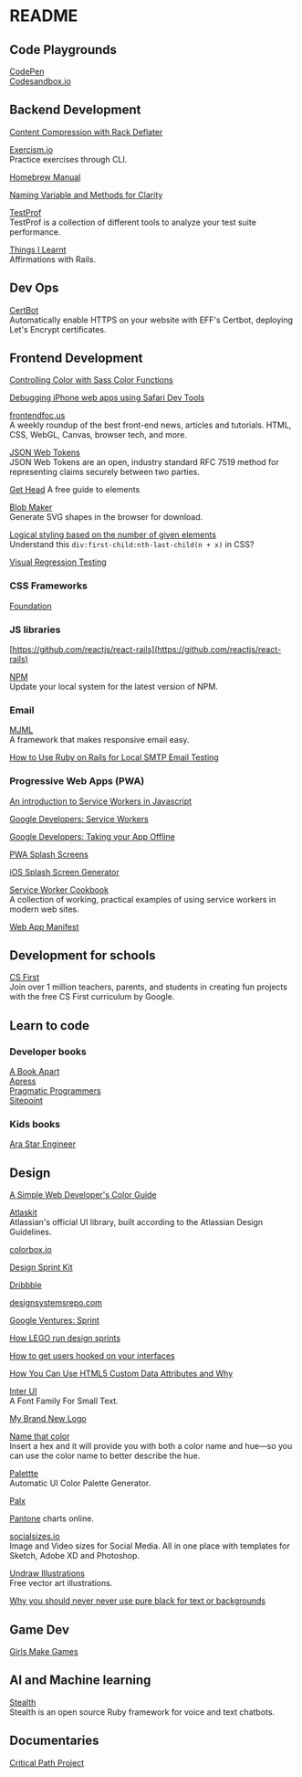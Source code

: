 # README

## Code Playgrounds

[CodePen](https://codepen.io)  
[Codesandbox.io](https://codesandbox.io)  

## Backend Development

[Content Compression with Rack Deflater](https://thoughtbot.com/blog/content-compression-with-rack-deflater)

[Exercism.io](https://exercism.io)   
Practice exercises through CLI.

[Homebrew Manual](https://docs.brew.sh/Manpage)

[Naming Variable and Methods for Clarity](https://signalvnoise.com/posts/3250-clarity-over-brevity-in-variable-and-method-names)

[TestProf](https://test-prof.evilmartians.io/)   
TestProf is a collection of different tools to analyze your test suite performance.

[Things I Learnt](https://til.hashrocket.com/)   
Affirmations with Rails.

## Dev Ops

[CertBot](https://certbot.eff.org/)   
Automatically enable HTTPS on your website with EFF's Certbot, deploying Let's Encrypt certificates.

## Frontend Development

[Controlling Color with Sass Color Functions](https://thoughtbot.com/blog/controlling-color-with-sass-color-functions)

[Debugging iPhone web apps using Safari Dev Tools](https://medium.com/@mattcroak718/debugging-your-iphone-mobile-web-app-using-safari-development-tools-71240657c487)

[frontendfoc.us](https://frontendfoc.us/)  
A weekly roundup of the best front-end news, articles and tutorials. HTML, CSS, WebGL, Canvas, browser tech, and more.

[JSON Web Tokens](https://jwt.io/)  
JSON Web Tokens are an open, industry standard RFC 7519 method for representing claims securely between two parties.

[Get Head](https://gethead.info/) A free guide to <head> elements

[Blob Maker](https://www.blobmaker.app)  
Generate SVG shapes in the browser for download.

[Logical styling based on the number of given elements](https://css-tricks.com/solved-with-css-logical-styling-based-on-the-number-of-given-elements)  
Understand this `div:first-child:nth-last-child(n + x)` in CSS?

[Visual Regression Testing](https://visualregressiontesting.com)

### CSS Frameworks

[Foundation](https://foundation.zurb.com/)

### JS libraries

[https://github.com/reactjs/react-rails](https://github.com/reactjs/react-rails)

[NPM](https://docs.npmjs.com/cli/update.html)  
Update your local system for the latest version of NPM.

### Email

[MJML](https://mjml.io)  
A framework that makes responsive email easy.

[How to Use Ruby on Rails for Local SMTP Email Testing](https://blog.codeship.com/how-to-use-ruby-on-rails-for-local-smtp-email-testing/)

### Progressive Web Apps (PWA)

[An introduction to Service Workers in Javascript](https://codeburst.io/an-introduction-to-service-workers-in-javascript-27d6376460c2)

[Google Developers: Service Workers](https://developers.google.com/web/fundamentals/primers/service-workers/)

[Google Developers: Taking your App Offline](https://developers.google.com/web/fundamentals/codelabs/offline/)

[PWA Splash Screens](https://medium.com/@applification/progressive-web-app-splash-screens-80340b45d210)

[iOS Splash Screen Generator](https://appsco.pe/developer/splash-screens)

[Service Worker Cookbook](https://serviceworke.rs)  
A collection of working, practical examples of using service workers in modern web sites.

[Web App Manifest](https://developers.google.com/web/fundamentals/web-app-manifest/)

## Development for schools

[CS First](https://csfirst.withgoogle.com/s/en/home)   
Join over 1 million teachers, parents, and students in creating fun projects with the free CS First curriculum by Google.

## Learn to code 

### Developer books
[A Book Apart](https://abookapart.com/)   
[Apress](https://www.apress.com)  
[Pragmatic Programmers](https://pragprog.com/)  
[Sitepoint](https://www.sitepoint.com/)

### Kids books

[Ara Star Engineer](https://www.arastarengineer.com)

## Design

[A Simple Web Developer's Color Guide](https://www.smashingmagazine.com/2016/04/web-developer-guide-color/)

[Atlaskit](https://atlaskit.atlassian.com/)   
Atlassian's official UI library, built according to the Atlassian Design Guidelines.

[colorbox.io](https://www.colorbox.io/)

[Design Sprint Kit](https://designsprintkit.withgoogle.com/introduction/overview)

[Dribbble](https://dribbble.com)

[designsystemsrepo.com](https://designsystemsrepo.com)

[Google Ventures: Sprint](http://www.gv.com/sprint/)

[How LEGO run design sprints](https://uxplanet.org/how-lego-run-design-sprints-at-scale-47bf56b785f7)

[How to get users hooked on your interfaces](https://medium.muz.li/how-to-get-users-hooked-on-your-interfaces-f8fd89b913b3)

[How You Can Use HTML5 Custom Data Attributes and Why](https://www.sitepoint.com/how-why-use-html5-custom-data-attributes/)

[Inter UI](https://rsms.me/inter/)   
A Font Family For Small Text.

[My Brand New Logo](https://mybrandnewlogo.com)

[Name that color](http://chir.ag/projects/name-that-color/)  
Insert a hex and it will provide you with both a color name and hue—so you can use the color name to better describe the hue.

[Palettte](https://palettte.app)  
Automatic UI Color Palette Generator.

[Palx](https://palx.jxnblk.com)

[Pantone](https://www.pantone.com/color-finder#/pick?pantoneBook=pantoneSolidCoatedV3M2) charts online.

[socialsizes.io](https://socialsizes.io)  
Image and Video sizes for Social Media. All in one place with templates for Sketch, Adobe XD and Photoshop.

[Undraw Illustrations](https://undraw.co/illustrations)  
Free vector art illustrations.

[Why you should never never use pure black for text or backgrounds](http://uxmovement.com/content/why-you-should-never-use-pure-black-for-text-or-backgrounds/)

## Game Dev

[Girls Make Games](http://girlsmakegames.com)

## AI and Machine learning

[Stealth](https://hellostealth.org)  
Stealth is an open source Ruby framework for voice and text chatbots.

## Documentaries

[Critical Path Project](http://www.criticalpathproject.com/)
